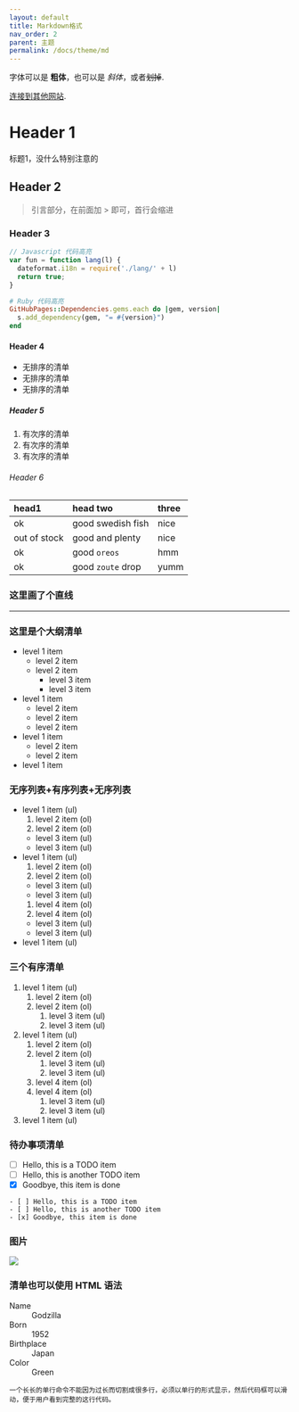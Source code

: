 ```yaml
---
layout: default
title: Markdown格式
nav_order: 2
parent: 主题
permalink: /docs/theme/md
---
```


字体可以是 **粗体**，也可以是 _斜体_，或者~~划掉~~.



[连接到其他网站](another-page).




# [](#header-1)Header 1

标题1，没什么特别注意的

## [](#header-2)Header 2

> 引言部分，在前面加 \> 即可，首行会缩进

### [](#header-3)Header 3

```js
// Javascript 代码高亮
var fun = function lang(l) {
  dateformat.i18n = require('./lang/' + l)
  return true;
}
```

```ruby
# Ruby 代码高亮
GitHubPages::Dependencies.gems.each do |gem, version|
  s.add_dependency(gem, "= #{version}")
end
```

#### [](#header-4)Header 4

*   无排序的清单
*   无排序的清单
*   无排序的清单

##### [](#header-5)Header 5

1.  有次序的清单
2.  有次序的清单
3.  有次序的清单

###### [](#header-6)Header 6

| head1        | head two          | three |
|:-------------|:------------------|:------|
| ok           | good swedish fish | nice  |
| out of stock | good and plenty   | nice  |
| ok           | good `oreos`      | hmm   |
| ok           | good `zoute` drop | yumm  |

### 这里画了个直线

* * *


### 这里是个大纲清单

- level 1 item
  - level 2 item
  - level 2 item
    - level 3 item
    - level 3 item
- level 1 item
  - level 2 item
  - level 2 item
  - level 2 item
- level 1 item
  - level 2 item
  - level 2 item
- level 1 item

### 无序列表+有序列表+无序列表

- level 1 item (ul)
  1. level 2 item (ol)
  1. level 2 item (ol)
    - level 3 item (ul)
    - level 3 item (ul)
- level 1 item (ul)
  1. level 2 item (ol)
  1. level 2 item (ol)
    - level 3 item (ul)
    - level 3 item (ul)
  1. level 4 item (ol)
  1. level 4 item (ol)
    - level 3 item (ul)
    - level 3 item (ul)
- level 1 item (ul)


### 三个有序清单

1. level 1 item (ul)
  	1. level 2 item (ol)
  	1. level 2 item (ol)
    	1. level 3 item (ul)
    	1. level 3 item (ul)
1. level 1 item (ul)
  	1. level 2 item (ol)
  	1. level 2 item (ol)
    	1. level 3 item (ul)
    	1. level 3 item (ul)
  	1. level 4 item (ol)
  	1. level 4 item (ol)
    	1. level 3 item (ul)
    	1. level 3 item (ul)
1. level 1 item (ul)



### 待办事项清单

- [ ] Hello, this is a TODO item
- [ ] Hello, this is another TODO item
- [x] Goodbye, this item is done

```
- [ ] Hello, this is a TODO item
- [ ] Hello, this is another TODO item
- [x] Goodbye, this item is done
```


### 图片

![](https://guides.github.com/activities/hello-world/branching.png)


### 清单也可以使用 HTML 语法

<dl>
<dt>Name</dt>
<dd>Godzilla</dd>
<dt>Born</dt>
<dd>1952</dd>
<dt>Birthplace</dt>
<dd>Japan</dd>
<dt>Color</dt>
<dd>Green</dd>
</dl>

```
一个长长的单行命令不能因为过长而切割成很多行，必须以单行的形式显示，然后代码框可以滑动，便于用户看到完整的这行代码。
```
